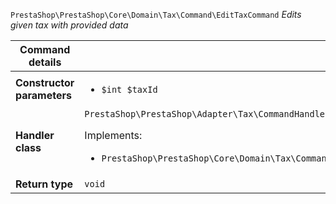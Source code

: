 `PrestaShop\PrestaShop\Core\Domain\Tax\Command\EditTaxCommand`
_Edits given tax with provided data_

| Command details            |    |
| -------------------------- | -- |
| **Constructor parameters** | <ul> <li>`$int $taxId`</li> </ul> |
| **Handler class**          | `PrestaShop\PrestaShop\Adapter\Tax\CommandHandler\EditTaxHandler`  <p> Implements: </p> <ul>  <li>`PrestaShop\PrestaShop\Core\Domain\Tax\CommandHandler\EditTaxHandlerInterface`</li>  |
| **Return type** |  `void`  |
